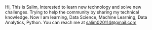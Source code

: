 Hi, This is Salim, Interested to learn new technology and solve new challenges. Trying to help the community by sharing my technical knowledge. Now I am learning, 
Data Science, Machine Learning, Data Analytics, Python. You can reach me at salim020114@gmail.com  


<!---
salim020114/salim020114 is a ✨ special ✨ repository because its `README.md` (this file) appears on your GitHub profile.
You can click the Preview link to take a look at your changes.
--->
